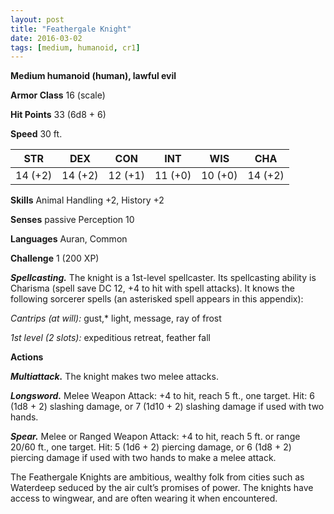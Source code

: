 ```yaml
---
layout: post
title: "Feathergale Knight"
date: 2016-03-02
tags: [medium, humanoid, cr1]
---
```


**Medium humanoid (human), lawful evil**

**Armor Class** 16 (scale)

**Hit Points** 33 (6d8 + 6)

**Speed** 30 ft.

|   STR   |   DEX   |   CON   |   INT   |   WIS   |   CHA   |
|:-----:|:-----:|:-----:|:-----:|:-----:|:-----:|
| 14 (+2) | 14 (+2) | 12 (+1) | 11 (+0) | 10 (+0) | 14 (+2) |

**Skills** Animal Handling +2, History +2

**Senses** passive Perception 10

**Languages** Auran, Common

**Challenge** 1 (200 XP)

***Spellcasting.*** The knight is a 1st-level spellcaster. Its spellcasting ability is Charisma (spell save DC 12, +4 to hit with spell attacks). It knows the following sorcerer spells (an asterisked spell appears in this appendix):

*Cantrips (at will):* gust,* light, message, ray of frost

*1st level (2 slots):* expeditious retreat, feather fall

**Actions**

***Multiattack.*** The knight makes two melee attacks.

***Longsword.*** Melee Weapon Attack: +4 to hit, reach 5 ft., one target. Hit: 6 (1d8 + 2) slashing damage, or 7 (1d10 + 2) slashing damage if used with two hands.

***Spear.*** Melee or Ranged Weapon Attack: +4 to hit, reach 5 ft. or range 20/60 ft., one target. Hit: 5 (1d6 + 2) piercing damage, or 6 (1d8 + 2) piercing damage if used with two hands to make a melee attack.

The Feathergale Knights are ambitious, wealthy folk from cities such as Waterdeep seduced by the air cult’s promises of power. The knights have access to wingwear, and are often wearing it when encountered.
